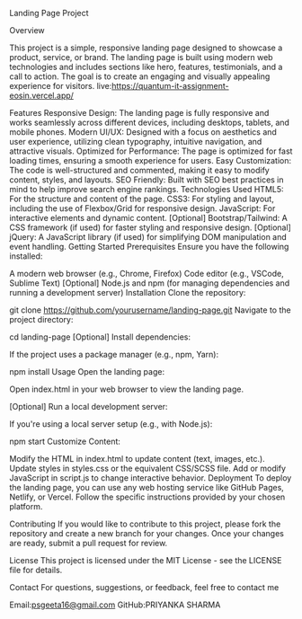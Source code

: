 Landing Page Project 


Overview

This project is a simple, responsive landing page designed to showcase a product, service, or brand. The landing page is built using modern web technologies and includes sections like hero, features, testimonials, and a call to action. The goal is to create an engaging and visually appealing experience for visitors.
live:https://quantum-it-assignment-eosin.vercel.app/

Features
Responsive Design: The landing page is fully responsive and works seamlessly across different devices, including desktops, tablets, and mobile phones.
Modern UI/UX: Designed with a focus on aesthetics and user experience, utilizing clean typography, intuitive navigation, and attractive visuals.
Optimized for Performance: The page is optimized for fast loading times, ensuring a smooth experience for users.
Easy Customization: The code is well-structured and commented, making it easy to modify content, styles, and layouts.
SEO Friendly: Built with SEO best practices in mind to help improve search engine rankings.
Technologies Used
HTML5: For the structure and content of the page.
CSS3: For styling and layout, including the use of Flexbox/Grid for responsive design.
JavaScript: For interactive elements and dynamic content.
[Optional] Bootstrap/Tailwind: A CSS framework (if used) for faster styling and responsive design.
[Optional] jQuery: A JavaScript library (if used) for simplifying DOM manipulation and event handling.
Getting Started
Prerequisites
Ensure you have the following installed:

A modern web browser (e.g., Chrome, Firefox)
Code editor (e.g., VSCode, Sublime Text)
[Optional] Node.js and npm (for managing dependencies and running a development server)
Installation
Clone the repository:



git clone https://github.com/yourusername/landing-page.git
Navigate to the project directory:


cd landing-page
[Optional] Install dependencies:

If the project uses a package manager (e.g., npm, Yarn):

npm install
Usage
Open the landing page:

Open index.html in your web browser to view the landing page.

[Optional] Run a local development server:

If you're using a local server setup (e.g., with Node.js):

npm start
Customize Content:

Modify the HTML in index.html to update content (text, images, etc.).
Update styles in styles.css or the equivalent CSS/SCSS file.
Add or modify JavaScript in script.js to change interactive behavior.
Deployment
To deploy the landing page, you can use any web hosting service like GitHub Pages, Netlify, or Vercel. Follow the specific instructions provided by your chosen platform.

Contributing
If you would like to contribute to this project, please fork the repository and create a new branch for your changes. Once your changes are ready, submit a pull request for review.

License
This project is licensed under the MIT License - see the LICENSE file for details.

Contact
For questions, suggestions, or feedback, feel free to contact me

Email:psgeeta16@gmail.com
GitHub:PRIYANKA SHARMA
